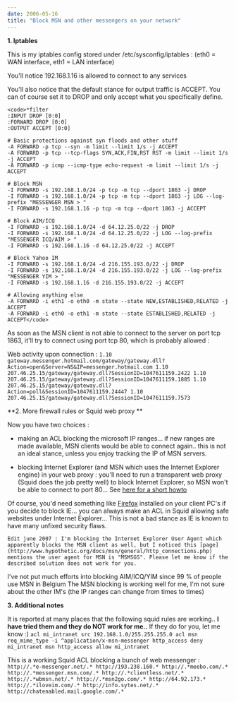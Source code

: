 ```yaml
---
date: 2006-05-16
title: "Block MSN and other messengers on your network"
---
```


**1. Iptables**

This is my iptables config stored under /etc/sysconfig/iptables :
(eth0 = WAN interface, eth1 = LAN interface)

You'll notice 192.168.1.16 is allowed to connect to any services

You'll also notice that the default stance for output traffic is ACCEPT.
You can of course set it to DROP and only accept what you specifically define.


    
    <code>*filter
    :INPUT DROP [0:0]
    :FORWARD DROP [0:0]
    :OUTPUT ACCEPT [0:0]
    
    # Basic protections against syn floods and other stuff
    -A FORWARD -p tcp --syn -m limit --limit 1/s -j ACCEPT
    -A FORWARD -p tcp --tcp-flags SYN,ACK,FIN,RST RST -m limit --limit 1/s -j ACCEPT
    -A FORWARD -p icmp --icmp-type echo-request -m limit --limit 1/s -j ACCEPT
    
    # Block MSN
    -I FORWARD -s 192.168.1.0/24 -p tcp -m tcp --dport 1863 -j DROP
    -I FORWARD -s 192.168.1.0/24 -p tcp -m tcp --dport 1863 -j LOG --log-prefix "MESSENGER MSN > "
    -I FORWARD -s 192.168.1.16 -p tcp -m tcp --dport 1863 -j ACCEPT
    
    # Block AIM/ICQ
    -I FORWARD -s 192.168.1.0/24 -d 64.12.25.0/22 -j DROP
    -I FORWARD -s 192.168.1.0/24 -d 64.12.25.0/22 -j LOG --log-prefix "MESSENGER ICQ/AIM > "
    -I FORWARD -s 192.168.1.16 -d 64.12.25.0/22 -j ACCEPT
    
    # Block Yahoo IM
    -I FORWARD -s 192.168.1.0/24 -d 216.155.193.0/22 -j DROP
    -I FORWARD -s 192.168.1.0/24 -d 216.155.193.0/22 -j LOG --log-prefix "MESSENGER YIM > "
    -I FORWARD -s 192.168.1.16 -d 216.155.193.0/22 -j ACCEPT
    
    # Allowing anything else
    -A FORWARD -i eth1 -o eth0 -m state --state NEW,ESTABLISHED,RELATED -j ACCEPT
    -A FORWARD -i eth0 -o eth1 -m state --state ESTABLISHED,RELATED -j ACCEPT</code>



As soon as the MSN client is not able to connect to the server on port tcp 1863, it'll try to connect using port tcp 80, which is probably allowed :

Web activity upon connection :
`1.10         gateway.messenger.hotmail.com/gateway/gateway.dll?Action=open&Server=NS&IP=messenger.hotmail.com
1.10         207.46.25.15/gateway/gateway.dll?SessionID=1047611159.2422
1.10         207.46.25.15/gateway/gateway.dll?SessionID=1047611159.1885
1.10         207.46.25.15/gateway/gateway.dll?Action=poll&SessionID=1047611159.24447
1.10         207.46.25.15/gateway/gateway.dll?SessionID=1047611159.7573`

**2. More firewall rules or Squid web proxy **

Now you have two choices :

- making an ACL blocking the microsoft IP ranges... if new ranges are made available, MSN clients would be able to connect again.. this is not an ideal stance, unless you enjoy tracking the IP of MSN servers.

- blocking Internet Explorer (and MSN which uses the Internet Explorer engine) in your web proxy : you'll need to run a transparent web proxy (Squid does the job pretty well) to block Internet Explorer, so MSN won't be able to connect to port 80... See [here for a short howto](http://blog.wains.be/post/blocking-internet-explorer-with-the-squid-web-proxy/)

Of course, you'd need something like [Firefox](http://www.mozilla.com) installed on your client PC's if you decide to block IE... you can always make an ACL in Squid allowing safe websites under Internet Explorer... This is not a bad stance as IE is known to have many unfixed security flaws.

`Edit june 2007 : I'm blocking the Internet Explorer User Agent which apparently blocks the MSN client as well, but I noticed this [page](http://www.hypothetic.org/docs/msn/general/http_connections.php) mentions the user agent for MSN is "MSMSGS". Please let me know if the described solution does not work for you.`

I've not put much efforts into blocking AIM/ICQ/YIM since 99 % of people use MSN in Belgium
The MSN blocking is working well for me, I'm not sure about the other IM's (the IP ranges can change from times to times)

**3. Additional notes**

It is reported at many places that the following squid rules are working.. **I have tried them and they do NOT work for me..** If they do for you, let me know :)
`acl mi_intranet src 192.168.1.0/255.255.255.0
acl msn req_mime_type -i ^application/x-msn-messenger
http_access deny mi_intranet msn
http_access allow mi_intranet `

This is a working Squid ACL blocking a bunch of web messenger :
`http://.*e-messenger.net/.*
http://193.238.160.*
http://.*meebo.com/.*
http://.*messenger.msn.com/.*
http://.*clientless.net/.*
http://.*wbmsn.net/.*
http://.*msn2go.com/.*
http://64.92.173.*
http://.*iloveim.com/.*
http://info.sytes.net/.*
http://chatenabled.mail.google.com/.*`
